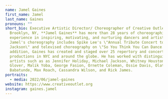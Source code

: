 ```yaml
---
name: Jamel Gaines
first_name: Jamel
last_name: Gaines
pronouns: ""
short_bio: Executive Artistic Director/ Choreographer of Creative Outlet in
  Brooklyn, NY, **Jamel Gaines** has more than 28 years of choreographing
  experience in inspiring, motivating, and nurturing dancers and artists.
  Jamel's choreography includes Spike Lee's \"Annual Tribute Concert to Michael
  Jackson\" and televised choreography on \"So You Think You Can Dance.\" In
  addition, Gaines has created and staged over 25 repertory and concert
  productions in NYC and around the globe. He has worked with distinguished
  artists such as as Jennifer Holiday, Michael Jackson, Whitney Houston, Savion
  Glover, Malik Yoba, George Fasion, Ornette Coleman, Ossie Davis, Olatunje
  Babatunde, Max Roach, Cassandra Wilson, and Rick James.
portraits:
  - media: 2022/06/jamel-gaines
website: https://www.creativeoutlet.org
instagram: gaines.jamel
---
```

